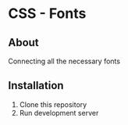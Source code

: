 # CSS - Fonts

## About
Сonnecting all the necessary fonts

## Installation

1. Clone this repository
2. Run development server

